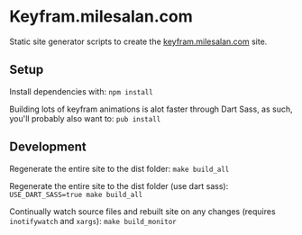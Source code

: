 # Keyfram.milesalan.com
Static site generator scripts to create the [keyfram.milesalan.com](http://keyfram.milesalan.com) site.

## Setup
Install dependencies with:
`npm install`

Building lots of keyfram animations is alot faster through Dart Sass, as such, you'll probably also want to:
`pub install`

## Development
Regenerate the entire site to the dist folder:
`make build_all`

Regenerate the entire site to the dist folder (use dart sass):
`USE_DART_SASS=true make build_all`

Continually watch source files and rebuilt site on any changes (requires `inotifywatch` and `xargs`):
`make build_monitor`